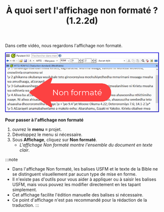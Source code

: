 ﻿---
title: À quoi sert l'affichage non formaté ? (1.2.2d)
---

Dans cette vidéo, nous regardons l'affichage non formaté.

![](../../media/41c16f71656dad10f10d03e0ae20c378.png)

**Pour passer à l'affichage non formaté**

1.  ouvrez le **menu** **≡** projet.
1.  Développez le menu si nécessaire.
1.  Sous **Affichage**, cliquez sur **Non formaté**.
     -  *L'affichage Non formaté montre l'ensemble du document en texte clair*.
    
:::note
-  Dans l'affichage Non formaté, les balises USFM et le texte de la Bible ne se distinguent visuellement par aucun type de mise en forme.
-  Il n'existe pas d'outils pour vous aider à appliquer ou à saisir les balises USFM, mais vous pouvez les modifier directement en les tapant simplement.
-  Cet affichage facilite l'édition manuelle des balises si nécessaire.
-  Ce point d'affichage n'est pas recommandé pour la rédaction de la traduction.
:::
